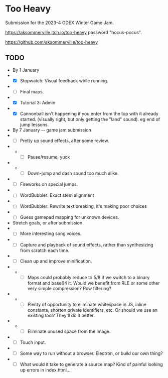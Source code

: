 # Too Heavy

Submission for the 2023-4 GDEX Winter Game Jam.

https://aksommerville.itch.io/too-heavy password "hocus-pocus".

https://github.com/aksommerville/too-heavy

## TODO

- By 1 January
- - [x] Stopwatch: Visual feedback while running.
- - [ ] Final maps.
- - [x] Tutorial 3: Admin
- - [x] Cannonball isn't happening if you enter from the top with it already started. (visually right, but only getting the "land" sound). eg end of jump lessons.
- By 7 January -- game jam submission
- - [ ] Pretty up sound effects, after some review.
- - - [ ] Pause/resume, yuck
- - - [ ] Down-jump and dash sound too much alike.
- - [ ] Fireworks on special jumps.
- - [ ] WordBubbler: Exact stem alignment
- - [ ] WordBubbler: Rewrite text breaking, it's making poor choices
- - [ ] Guess gamepad mapping for unknown devices.
- Stretch goals, or after submission
- - [ ] More interesting song voices.
- - [ ] Capture and playback of sound effects, rather than synthesizing from scratch each time.
- - [ ] Clean up and improve minification.
- - - [ ] Maps could probably reduce to 5/8 if we switch to a binary format and base64 it. Would we benefit from RLE or some other very simple compression? Row filtering?
- - - [ ] Plenty of opportunity to eliminate whitespace in JS, inline constants, shorten private identifiers, etc. Or should we use an existing tool? They'll do it better.
- - - [ ] Eliminate unused space from the image.
- - [ ] Touch input.
- - [ ] Some way to run without a browser. Electron, or build our own thing?
- - [ ] What would it take to generate a source map? Kind of painful looking up errors in index.html...
